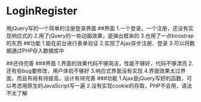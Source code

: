 # LoginRegister
用jQuery写的一个简单的注册登录界面
##界面
1.一个登录，一个注册，还没有实现响应式的
2.用了jQuery的一些动画效果，是弹出框来的
3.也用了一点boostrap的东西
##功能
1.能在前台进行表单验证
2.实现了Ajax异步注册、登录
3.可以将数据通过PHP存入数据库中

##还待完善
###界面
1.界面的效果代码不够简洁，性能不够好，代码不够漂亮
2.还有些bug要修改，用户体验不够好
3.响应式界面没有实现
4.界面效果太过界面，而且布局有待提高，设计有待完善
###功能
1.Ajax是jQuery写好的函数，可以考虑用原生的JavaScript写一遍
2.没有实现cookie的存取，PHP不会用，语法不太了解
